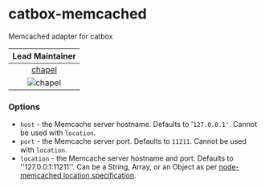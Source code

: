 catbox-memcached
================

Memcached adapter for catbox

| Lead Maintainer  |
|:-:|
|[chapel](https://github.com/chapel)|
|![chapel](https://secure.gravatar.com/avatar/ca110906db339eedf92fda2407701fc4?s=128)|

### Options

- `host` - the Memcache server hostname. Defaults to '`127.0.0.1'`. Cannot be used with `location`.
- `port` - the Memcache server port. Defaults to `11211`. Cannot be used with `location`.
- `location` - the Memcache server hostname and port. Defaults to ''127.0.0.1:11211''. Can be a String,
  Array, or an Object as per [node-memcached location specification](https://github.com/3rd-Eden/node-memcached#server-locations).
